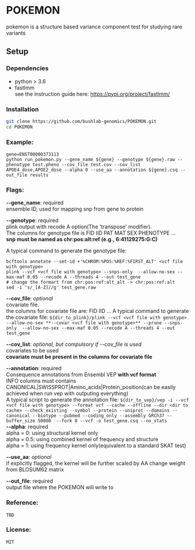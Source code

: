 # POKEMON
pokemon is a structure based variance component test for studying rare variants

## Setup
### Dependencies
- python > 3.6  
- fastlmm  
see the instruction guide here: https://pypi.org/project/fastlmm/

### Installation
```bash
git clone https://github.com/bushlab-genomics/POKEMON.git  
cd POKEMON 
```
### Example:
```
gene=ENST00000373113
python run_pokemon.py --gene_name ${gene} --genotype ${gene}.raw --phenotype test.pheno --cov_file test.cov --cov_list APOE4_dose,APOE2_dose --alpha 0 --use_aa --annotation ${gene}.csq --out_file results
```
### Flags:
**--gene_name**: required  
   ensemble ID, used for mapping snp from gene to protein  
   
**--genotype**: required  
   plink output with recode A option(The 'transpose' modifier).    
   The columns for genotype file is FID IID PAT MAT SEX PHENOTYPE <snp1> ... <snp2>    
   **snp must be named as chr:pos:alt:ref (e.g., 6:41129275:G:C)**
  
   A typical command to generate the genotype file:
   ```
   bcftools annotate --set-id +'%CHROM:%POS:%REF:%FIRST_ALT' <vcf file with genotype>
   plink --vcf <vcf file with genotype> --snps-only  --allow-no-sex --max-maf 0.05 --recode A --threads 4 --out test_gene
   # change the formart from chr:pos:ref:alt_alt -> chr:pos:ref:alt
   sed -i 's/_[A-Z]//g' test_gene.raw
   ```
   
**--cov_file**:  *optional*   
    covariate file.  
    the columns for covariate file are: FID IID <cov1> ... <cov2>
    A typical command to generate the covariate file:
    ```
    ${dir_to_plink}/plink --vcf <vcf file with genotype> --allow-no-sex **--covar <vcf file with genotype>** --prune --snps-only  --allow-no-sex --max-maf 0.05 --recode A --threads 4 --out test_gene
    ```  
   
**--cov_list**: *optional, but compulsory if --cov_file is used*   
    covariates to be used  
    **covariate must be present in the columns for covariate file**  
 
**--annotation**: required  
    Consequence annotations from Ensembl VEP __with vcf format__  
    INFO columns must contains CANONICAL|SWISSPROT|Amino_acids|Protein_position(can be easily achieved when run vep with outputing everything)    
    A typical script to generate the annotation file:
    ```
    ${dir_to_vep}/vep -i --vcf <vcf file with genotype> --format vcf --cache --offline --dir <dir to cache> --check_existing --symbol --protein --uniprot --domains --canonical --biotype --pubmed --coding_only --assembly GRCh37 --buffer_size 50000  --fork 8 --vcf -o test_gene.csq --no_stats
    ```    
**--alpha**:  required    
    alpha = 0: using structural kernel only  
    alpha = 0.5: using combined kernel of frequency and structure  
    alpha = 1: using frequency kernel only(equivalent to a standard SKAT test)  

**--use_aa**: *optional*  
    if explicitly flagged, the kernel will be further scaled by AA change weight from BLOSUM62 matrix  
  
**--out_file**: required  
    output file where the POKEMON will write to  

### Reference:  
    TBD  

### License:  
    MIT  
